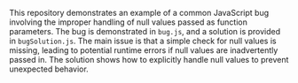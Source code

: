 This repository demonstrates an example of a common JavaScript bug involving the improper handling of null values passed as function parameters.  The bug is demonstrated in `bug.js`, and a solution is provided in `bugSolution.js`.  The main issue is that a simple check for null values is missing, leading to potential runtime errors if null values are inadvertently passed in.  The solution shows how to explicitly handle null values to prevent unexpected behavior.